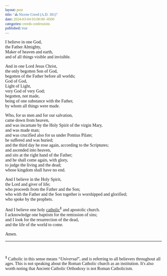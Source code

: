 ```yaml
---
layout: post
title: "⛪ Nicene Creed (A.D. 381)"
date: 2024-03-04 03:00:00 -0500
categories: creeds confessions
published: true
---
```


<!-- https://ccel.org/ccel/anonymous/scotconf/scotconf.iv.html -->

<style>
    * {
        font-family:'Times New Roman', Times, serif;
    }
</style>

I believe in one God,<br>
the Father Almighty,<br>
Maker of heaven and earth,<br>
and of all things visible and invisible.<br>

And in one Lord Jesus Christ,<br>
the only begotten Son of God,<br>
begotten of the Father before all worlds;<br>
God of God,<br>
Light of Light,<br>
very God of very God;<br>
begotten, not made,<br>
being of one substance with the Father,<br>
by whom all things were made.<br>

Who, for us men and for our salvation,<br>
came down from heaven,<br>
and was incarnate by the Holy Spirit of the virgin Mary,<br>
and was made man;<br>
and was crucified also for us under Pontius Pilate;<br>
he suffered and was buried;<br>
and the third day he rose again, according to the Scriptures;<br>
and ascended into heaven,<br>
and sits at the right hand of the Father;<br>
and he shall come again, with glory,<br>
to judge the living and the dead;<br>
whose kingdom shall have no end.<br>

And I believe in the Holy Spirit,<br>
the Lord and giver of life;<br>
who proceeds from the Father and the Son;<br>
who with the Father and the Son together is worshipped and glorified;<br>
who spoke by the prophets.<br>

And I believe one holy [catholic](https://sevenshepherd.github.io/heidelberg-catechism/#Q54)<sup style="font-weight:bold;">1</sup> and apostolic church.<br>
I acknowledge one baptism for the remission of sins;<br>
and I look for the resurrection of the dead,<br>
and the life of the world to come.

Amen.

---

<br>

<sup style="font-weight:bold;">1</sup> Catholic in this sense means &ldquo;*Universal*&rdquo;, and is referring to all believers throughout all ages. This is not speaking about the Roman Catholic church as an institution. It's also worth noting that Ancient Catholic Orthodoxy is not Roman Catholicism.

<!-- We believe in one God,
      the Father almighty,
      maker of heaven and earth,
      of all things visible and invisible.

And in one Lord Jesus Christ,
      the only Son of God,
      begotten from the Father before all ages,
           God from God,
           Light from Light,
           true God from true God,
      begotten, not made;
      of the same essence as the Father.
      Through him all things were made.
      For us and for our salvation
           he came down from heaven;
           he became incarnate by the Holy Spirit and the virgin Mary,
           and was made human.
           He was crucified for us under Pontius Pilate;
           he suffered and was buried.
           The third day he rose again, according to the Scriptures.
           He ascended to heaven
           and is seated at the right hand of the Father.
           He will come again with glory
           to judge the living and the dead.
           His kingdom will never end.

And we believe in the Holy Spirit,
      the Lord, the giver of life.
      He proceeds from the Father and the Son,
      and with the Father and the Son is worshiped and glorified.
      He spoke through the prophets.
      We believe in one holy catholic and apostolic church.
      We affirm one baptism for the forgiveness of sins.
      We look forward to the resurrection of the dead,
      and to life in the world to come. Amen. -->



<!-- <script>
    var refTagger = {
        settings: {
            bibleVersion: 'ESV'
        }
    }; 

    (function(d, t) {
        var n=d.querySelector('[nonce]');
        refTagger.settings.nonce = n && (n.nonce||n.getAttribute('nonce'));
        var g = d.createElement(t), s = d.getElementsByTagName(t)[0];
        g.src = 'https://api.reftagger.com/v2/RefTagger.js';
        g.nonce = refTagger.settings.nonce;
        s.parentNode.insertBefore(g, s);
    }(document, 'script'));
</script> -->